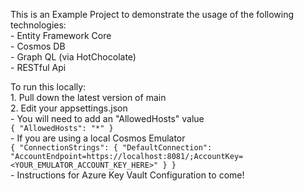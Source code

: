 This is an Example Project to demonstrate the usage of the following technologies:<br>
	- Entity Framework Core<br>
    - Cosmos DB<br>
    - Graph QL (via HotChocolate)<br>
    - RESTful Api<br>

To run this locally:<br>
    1. Pull down the latest version of main<br>
    2. Edit your appsettings.json<br>
        - You will need to add an "AllowedHosts" value<br>
            ```{
                "AllowedHosts": "*"
            }```<br>
        - If you are using a local Cosmos Emulator<br>
            ```{
                "ConnectionStrings": {
                    "DefaultConnection": "AccountEndpoint=https://localhost:8081/;AccountKey=<YOUR_EMULATOR_ACCOUNT_KEY_HERE>"
                }
            }```<br>
        - Instructions for Azure Key Vault Configuration to come!


